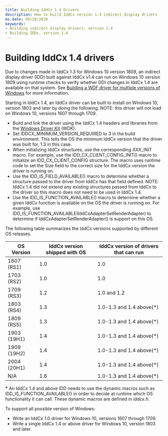 ```yaml
---
title: Building IddCx 1.4 Drivers
description: How to build IddCx version 1.4 indirect display drivers
ms.date: 09/28/2020
keywords:
- Building indirect display drivers, version 1.4
- Building IDDs, version 1.4
---
```


# Building IddCx 1.4 drivers

Due to changes made in IddCx 1.3 for Windows 10 version 1809, an indirect display driver (IDD) built against IddCx v1.4 can run on Windows 10 version 1809 using runtime checks to verify whether DDI changes in IddCx 1.4 are available on that system. See [Building a WDF driver for multiple versions of Windows](../wdf/building-a-wdf-driver-for-multiple-versions-of-windows.md)
for more information.

Starting in IddCx 1.4, an IddCx driver can be built to install on Windows 10, version 1803 and later by doing the following. NOTE: this driver will not load on Windows 10, versions 1607 through 1709.

* Build and link the driver using the IddCx 1.4 headers and libraries from the [Windows Driver Kit](../download-the-wdk.md) (WDK).
* Set IDDCX_MINIMUM_VERSION_REQUIRED to 3 in the build environment. This tells the OS the minimum IddCx version that the driver was built for, 1.3 in this case.
* When initializing IddCx structures, use the corresponding *XXX*_INIT macro. For example, use the IDD_CX_CLIENT_CONFIG_INIT() macro to initialize an IDD_CX_CLIENT_CONFIG structure. The macro uses runtime code to set the Size field to the correct size for the IddCx version the driver is running on.
* Use the IDD_IS_FIELD_AVAILABLE() macro to determine whether a structure passed to the driver from IddCx has that field defined. NOTE: IddCx 1.4 did not extend any existing structures passed from IddCx to the driver so this macro does not need to be used in IddCx 1.4.
* Use the IDD_IS_FUNCTION_AVAILABLE() macro to determine whether a given IddCx function is available on the OS the driver is running on. For example, use IDD_IS_FUNCTION_AVAILABLE(IddCxAdapterSetRenderAdapter) to determine if IddCxAdapterSetRenderAdapter() is support on this OS.

The following table summarizes the IddCx versions supported by different OS releases.

| OS Version  | IddCx version shipped with OS | IddCx version of drivers that can run |
| ----------  | ----------------------------- | ----------------------------- |
| 1607 (RS1)  | 1.0  | 1.0 |
| 1703 (RS2)  | 1.0  | 1.0 |
| 1709 (RS3)  | 1.2  | 1.0 and 1.2 |
| 1803 (RS4)  | 1.3  | 1.0-1.3 and 1.4 above(*) |
| 1809 (RS5)  | 1.3  | 1.0-1.3 and 1.4 above(*) |
| 1903 (19H1) | 1.4  | 1.0-1.3 and 1.4 above(*) |
| 1909 (19H2) | 1.4  | 1.0-1.3 and 1.4 above(*) |
| 2004 (20H1) | 1.4  | 1.0-1.3 and 1.4 above(*) |
| N/A         | 1.6  | 1.0-1.3 and 1.4 above(*) |

**\*** An IddCx 1.4 and above IDD needs to use the dynamic macros such as IDD_IS_FUNCTION_AVAILABLE() in order to decide at runtime which OS functionality it can call. These dynamic macros are defined in *iddcx.h*.

To support all possible version of Windows:

* Write an IddCx 1.0 driver for Windows 10, versions 1607 through 1709.
* Write a single IddCx 1.4 or above driver for Windows 10, version 1803 and later.
